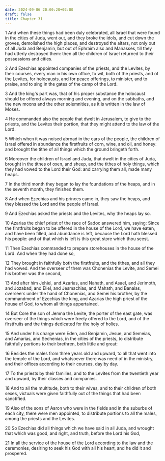 ```yaml
---
date: 2024-09-06 20:00:28+02:00
draft: false
title: Chapter 31
---
```




1 And when these things had been duly celebrated, all Israel that were found in the cities of Juda, went out, and they broke the idols, and cut down the groves, demolished the high places, and destroyed the altars, not only out of all Juda and Benjamin, but out of Ephraim also and Manasses, till they had utterly destroyed them: then all the children of Israel returned to their possessions and cities.

2 And Ezechias appointed companies of the priests, and the Levites, by their courses, every man in his own office, to wit, both of the priests, and of the Levites, for holocausts, and for peace offerings, to minister, and to praise, and to sing in the gates of the camp of the Lord.

3 And the king's part was, that of his proper substance the holocaust should be offered always morning and evening, and on the sabbaths, and the new moons and the other solemnities, as it is written in the law of Moses.

4 He commanded also the people that dwelt in Jerusalem, to give to the priests, and the Levites their portion, that they might attend to the law of the Lord.

5 Which when it was noised abroad in the ears of the people, the children of Israel offered in abundance the firstfruits of corn, wine, and oil, and honey: and brought the tithe of all things which the ground bringeth forth.

6 Moreover the children of Israel and Juda, that dwelt in the cities of Juda, brought in the tithes of oxen, and sheep, and the tithes of holy things, which they had vowed to the Lord their God: and carrying them all, made many heaps.

7 In the third month they began to lay the foundations of the heaps, and in the seventh month, they finished them.

8 And when Ezechias and his princes came in, they saw the heaps, and they blessed the Lord and the people of Israel.

9 And Ezechias asked the priests and the Levites, why the heaps lay so.

10 Azarias the chief priest of the race of Sadoc answered him, saying: Since the firstfruits began to be offered in the house of the Lord, we have eaten, and have been filled, and abundance is left, because the Lord hath blessed his people: and of that which is left is this great store which thou seest.

11 Then Ezechias commanded to prepare storehouses in the house of the Lord. And when they had done so,

12 They brought in faithfully both the firstfruits, and the tithes, and all they had vowed. And the overseer of them was Chonenias the Levite, and Semei his brother was the second,

13 And after him Jehiel, and Azarias, and Nahath, and Asael, and Jerimoth, and Jozabad, and Eliel, and Jesmachias, and Mahath, and Banaias, overseers under the hand of Chonenias, and Semei his brother, by the commandment of Ezechias the king, and Azarias the high priest of the house of God, to whom all things appertained.

14 But Core the son of Jemna the Levite, the porter of the east gate, was overseer of the things which were freely offered to the Lord, and of the firstfruits and the things dedicated for the holy of holies.

15 And under his charge were Eden, and Benjamin, Jesue, and Semeias, and Amarias, and Sechenias, in the cities of the priests, to distribute faithfully portions to their brethren, both little and great:

16 Besides the males from three years old and upward, to all that went into the temple of the Lord, and whatsoever there was need of in the ministry, and their offices according to their courses, day by day.

17 To the priests by their families, and to the Levites from the twentieth year and upward, by their classes and companies.

18 And to all the multitude, both to their wives, and to their children of both sexes, victuals were given faithfully out of the things that had been sanctified.

19 Also of the sons of Aaron who were in the fields and in the suburbs of each city, there were men appointed, to distribute portions to all the males, among the priests and the Levites.

20 So Ezechias did all things which we have said in all Juda, and wrought that which was good, and right, and truth, before the Lord his God,

21 In all the service of the house of the Lord according to the law and the ceremonies, desiring to seek his God with all his heart, and he did it and prospered.

